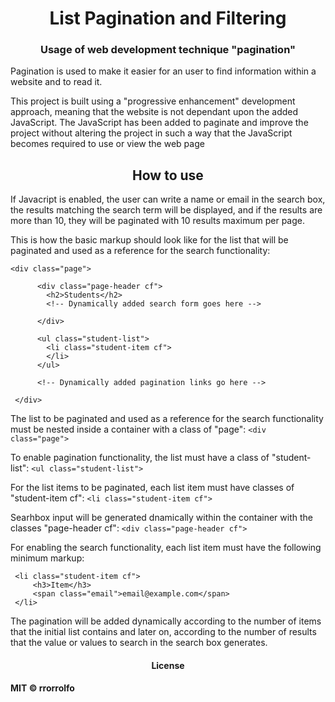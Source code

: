 <h1 align="center">List Pagination and Filtering</h1>

<h3 align="center">Usage of web development technique "pagination"</h3>
<p>Pagination is used to make it easier for an user to find information within a website and to read it.</p>
<p>This project is built using a "progressive enhancement" development approach, meaning that the website is not dependant upon the added JavaScript. The JavaScript has been added to paginate and improve the project without altering the project in such a way that the JavaScript becomes required to use or view the web page</p>


<h2 align="center">How to use</h2>

<p>If Javacript is enabled, the user can write a name or email in the search box, the results matching the search term will be displayed, and if the results are more than 10, they will be paginated with 10 results maximum per page.</p> 


This is how the basic markup should look like for the list that will be paginated and used as a reference for the search functionality:

```
<div class="page">

      <div class="page-header cf">
        <h2>Students</h2>
        <!-- Dynamically added search form goes here -->
        
      </div>
      
      <ul class="student-list">
        <li class="student-item cf">
        </li>
      </ul>
      
      <!-- Dynamically added pagination links go here -->
      
 </div>
```
The list to be paginated and used as a reference for the search functionality must be nested inside a container with a class of "page": `<div class="page">`

To enable pagination functionality, the list must have a class of "student-list": `<ul class="student-list">`

For the list items to be paginated, each list item must have classes of "student-item cf": `<li class="student-item cf">`

Searhbox input will be generated dnamically within the container with the classes "page-header cf": `<div class="page-header cf">`

For enabling the search functionality, each list item must have the following minimum markup:

```
 <li class="student-item cf">
     <h3>Item</h3>
     <span class="email">email@example.com</span>
 </li>
```

The pagination will be added dynamically according to the number of items that the initial list contains and later on, according to the number of results that the value or values to search in the search box generates.

<h4 align="center">License<h4>

MIT © rrorrolfo
